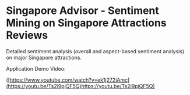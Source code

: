 # Singapore Advisor - Sentiment Mining on Singapore Attractions Reviews
Detailed sentiment analysis (overall and aspect-based sentiment analysis) on major Singapore attractions. 

Application Demo Video:

([https://www.youtube.com/watch?v=ek1j272iAmc](https://youtu.be/Ts2i9pjQF5Q)https://youtu.be/Ts2i9pjQF5Q)
